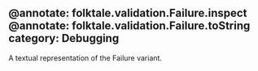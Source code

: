 @annotate: folktale.validation.Failure.inspect
@annotate: folktale.validation.Failure.toString
category: Debugging
---

A textual representation of the Failure variant.